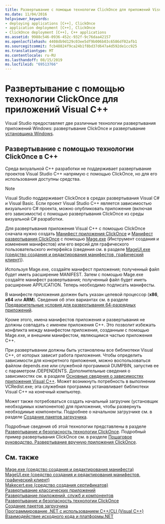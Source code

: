 ```yaml
---
title: Развертывание с помощью технологии ClickOnce для приложений Visual C++
ms.date: 11/04/2016
helpviewer_keywords:
- deploying applications [C++], ClickOnce
- application deployment [C++], ClickOnce
- ClickOnce deployment [C++], C++ applications
ms.assetid: 9988c546-0936-452c-932f-9c76daa42157
ms.openlocfilehash: 4408db9d129c03ee5df9b006b03c6586df02afb1
ms.sourcegitcommit: fcb48824f9ca24b1f8bd37d647a4d592de1cc925
ms.translationtype: MT
ms.contentlocale: ru-RU
ms.lasthandoff: 08/15/2019
ms.locfileid: "69513766"
---
```

# <a name="clickonce-deployment-for-visual-c-applications"></a>Развертывание с помощью технологии ClickOnce для приложений Visual C++

Visual Studio предоставляет две различные технологии развертывания приложений Windows: развертывание ClickOnce и развертывание [установщика Windows](/windows/win32/Msi/windows-installer-portal).

## <a name="clickonce-deployment-in-c"></a>Развертывание с помощью технологии ClickOnce в C++

Среда визуальной C++ разработки не поддерживает развертывание проектов Visual Studio C++ напрямую с помощью ClickOnce, но для его использования доступны средства.

> [!NOTE]
>  Visual Studio поддерживает ClickOnce в средах развертывания Visual C# и Visual Basic. Если проект Visual Studio C++ является зависимостью визуального C# проекта, можно опубликовать приложение (включая его зависимости) с помощью развертывания ClickOnce из среды визуальной C# разработки.

Для развертывания приложения Visual C++ с помощью ClickOnce сначала нужно создать [Манифест приложения ClickOnce](/visualstudio/deployment/clickonce-application-manifest) и [Манифест развертывания ClickOnce](/visualstudio/deployment/clickonce-deployment-manifest) с помощью [Mage.exe](/dotnet/framework/tools/mage-exe-manifest-generation-and-editing-tool) (Инструмент создания и изменения манифестов) или его версий для графического пользовательского интерфейса (сведения см. в разделе [MageUI.exe (средство создания и редактирования манифестов, графический клиент)](/dotnet/framework/tools/mageui-exe-manifest-generation-and-editing-tool-graphical-client)).

Используя Mage.exe, создайте манифест приложения; полученный файл будет иметь расширение MANIFEST. Затем с помощью Mage.exe создайте манифест развертывания; полученный файл будет иметь расширение APPLICATION. Теперь необходимо подписать манифесты.

В манифесте приложения должен быть указан целевой процессор (**x86**, **x64** или **ARM**). Сведения об этих вариантах см. в разделе [Предварительные условия для развертывания 64-разрядных приложений](/visualstudio/deployment/deploying-prerequisites-for-64-bit-applications).

Кроме этого, имена манифестов приложения и развертывания не должны совпадать с именем приложения С++. Это позволит избежать конфликта между манифестом приложения, созданным с помощью Mage.exe, и внешним манифестом, являющимся частью приложения C++.

При развертывании должны быть установлены все библиотеки Visual C++, от которых зависит работа приложения. Чтобы определить зависимости для конкретного приложения, можно воспользоваться файлом depends.exe или служебной программой DUMPBIN, запустив ее с параметром /DEPENDENTS. Дополнительные сведения о зависимостях см. в разделе [Основные сведения о зависимостях приложения Visual C++](understanding-the-dependencies-of-a-visual-cpp-application.md). Может возникнуть потребность в выполнении VCRedist.exe; эта служебная программа устанавливает библиотеки Visual C++ на конечный компьютер.

Может также потребоваться создать начальный загрузчик (установщик необходимых компонентов) для приложения, чтобы развернуть необходимые компоненты. Подробнее о начальном загрузчике см. в разделе [Создание пакетов загрузчика](/visualstudio/deployment/creating-bootstrapper-packages).

Подробные сведения об этой технологии представлены в разделе [Развертывание и безопасность технологии ClickOnce](/visualstudio/deployment/clickonce-security-and-deployment). Подробный пример развертывания ClickOnce см. в разделе [Пошаговое руководство. Развертывание вручную приложения ClickOnce](/visualstudio/deployment/walkthrough-manually-deploying-a-clickonce-application).

## <a name="see-also"></a>См. также

[Mage.exe (средство создания и редактирования манифеста)](/dotnet/framework/tools/mage-exe-manifest-generation-and-editing-tool)<br>
[MageUI.exe (средство создания и редактирования манифестов, графический клиент)](/dotnet/framework/tools/mageui-exe-manifest-generation-and-editing-tool-graphical-client)<br>
[Makecert.exe (средство создания сертификатов)](/windows/win32/SecCrypto/makecert)<br>
[Развертывание классических приложений](deploying-native-desktop-applications-visual-cpp.md)<br>
[Развертывание приложений, служб и компонентов](/visualstudio/deployment/deploying-applications-services-and-components)<br>
[Развертывание и безопасность технологии ClickOnce](/visualstudio/deployment/clickonce-security-and-deployment)<br>
[Создание пакетов загрузчика](/visualstudio/deployment/creating-bootstrapper-packages)<br>
[Программирование .NET с использованием C++/CLI (Visual C++)](../dotnet/dotnet-programming-with-cpp-cli-visual-cpp.md)<br>
[Взаимодействие исходного кода и платформы.NET](../dotnet/native-and-dotnet-interoperability.md)
